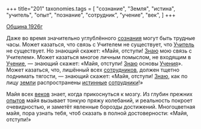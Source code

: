 +++
title="201"
taxonomies.tags = [
 "сознание",
 "Земля",
 "истина",
 "учитель",
 "опыт",
 "познание",
 "сотрудник",
 "учение",
 "век",
]
+++

[Община 1926г](/agni/1926)

Даже во время значительно углублённого [сознания](/tags/сознание) могут быть трудные часы. Может казаться, что связь с Учителем не существует, что [Учитель](/tags/учитель) не существует. Но знающий скажет: «Майя, отступи! [Знаю](/tags/познание) мою связь с Учителем». Может казаться многое личным помыслом, не входящим в [Учение](/tags/учение), — знающий скажет: «Майя, отступи! [Знаю](/tags/познание) основы [Учения](/tags/учение)». Может казаться, что, лишённый всех [сотрудников](/tags/сотрудник), должен тщетно поднимать тягости, — знающий скажет: «Майя, отступи! [Знаю](/tags/познание), как по лицу [земли](/tags/Земля) распространены [истинные](/tags/истина) [сотрудники](/tags/сотрудник)!»   

Майя всех [веков](/tags/век) знает, когда прикоснуться к мозгу. Из глубин прежних [опытов](/tags/опыт) майя вызывает тонкую пряжу колебаний, и реальность покроет очевидностью, и заметёт явленные борозды достижений. Многоцветная майя, пора узнать тебя, чтоб сказать в полной достоверности: «Майя, отступи!»   

